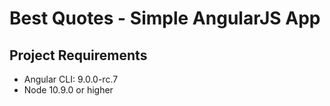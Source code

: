 # Best Quotes - Simple AngularJS App


## Project Requirements
- Angular CLI: 9.0.0-rc.7
- Node 10.9.0 or higher 



